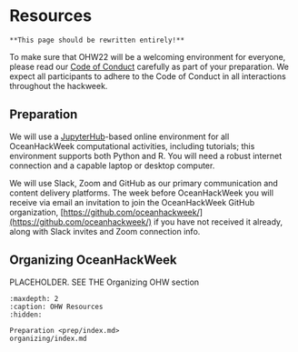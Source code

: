 # Resources

```{attention}
**This page should be rewritten entirely!**
```

To make sure that OHW22 will be a welcoming environment for everyone, please read our [Code of Conduct](/about/code-of-conduct.md) carefully as part of your preparation. We expect all participants to adhere to the Code of Conduct in all interactions throughout the hackweek.

## Preparation

We will use a [JupyterHub](https://jupyter.org/hub)-based online environment for all OceanHackWeek computational activities, including tutorials; this environment supports both Python and R. You will need a robust internet connection and a capable laptop or desktop computer. 

We will use Slack, Zoom and GitHub as our primary communication and content delivery platforms. The week before OceanHackWeek you will receive via email an invitation to join the OceanHackWeek GitHub organization, [https://github.com/oceanhackweek/](https://github.com/oceanhackweek/) if you have not received it already, along with Slack invites and Zoom connection info.

## Organizing OceanHackWeek 

PLACEHOLDER. SEE THE Organizing OHW section


```{toctree}
:maxdepth: 2
:caption: OHW Resources
:hidden:

Preparation <prep/index.md>
organizing/index.md
```

